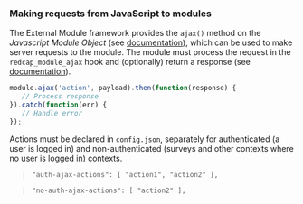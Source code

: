 ### Making requests from JavaScript to modules

The External Module framework provides the `ajax()` method on the _Javascript Module Object_ (see [documentation](methods/README.md#em-jsmo)), which can be used to make server requests to the module. The module must process the request in the `redcap_module_ajax` hook and (optionally) return a response (see [documentation](hooks.md#em-hooks)).

```js
module.ajax('action', payload).then(function(response) {
   // Process response
}).catch(function(err) {
   // Handle error
});
```

Actions must be declared in `config.json`, separately for authenticated (a user is logged in) and non-authenticated (surveys and other contexts where no user is logged in) contexts.

> `"auth-ajax-actions": [ "action1", "action2" ],`

> `"no-auth-ajax-actions": [ "action2" ],`
